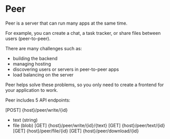 # Peer
Peer is a server that can run many apps at the same time.

For example, you can create a chat, a task tracker, or share files between users (peer-to-peer).

There are many challenges such as:
- building the backend
- managing hosting
- discovering users or servers in peer-to-peer apps
- load balancing on the server

Peer helps solve these problems, so you only need to create a frontend for your application to work.

Peer includes 5 API endpoints:

[POST] {host}/peer/write/{id}
- text (string)
- file (blob)
[GET] {host}/peer/write/{id}/{text}
[GET] {host}/peer/text/{id}
[GET] {host}/peer/file/{id}
[GET] {host}/peer/download/{id}
